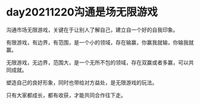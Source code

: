 # day20211220沟通是场无限游戏

沟通市场无限游戏，关键在于让别人了解自己，建立自一个好的自我印象。

有限游戏，有边界，有范围，是一个小的领域，存在输赢，你赢我就输，你输我就赢。

无限游戏，无边界，范围大，是一个无所不包的领域，存在双赢或者多赢，可以共同成就。

塑造自己的良好形象，同时也带给对方益处，是无限游戏的玩法。

只有大家都成长，都有收获，才能共同合作往下走。
